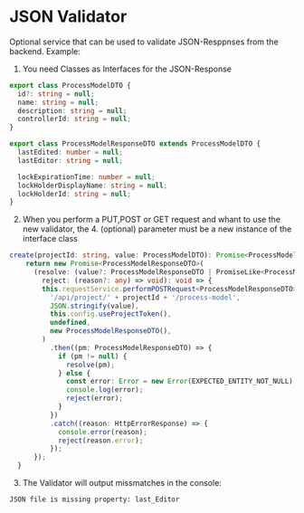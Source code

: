 # JSON Validator

Optional service that can be used to validate JSON-Resppnses from the backend. Example:

1. You need Classes as Interfaces for the JSON-Response

```typescript
export class ProcessModelDTO {
  id?: string = null;
  name: string = null;
  description: string = null;
  controllerId: string = null;
}

export class ProcessModelResponseDTO extends ProcessModelDTO {
  lastEdited: number = null;
  lastEditor: string = null;

  lockExpirationTime: number = null;
  lockHolderDisplayName: string = null;
  lockHolderId: string = null;
}
```

2. When you perform a PUT,POST or GET request and whant to use the new validator, the 4. (optional) parameter must be a new instance of the interface class

```typescript
create(projectId: string, value: ProcessModelDTO): Promise<ProcessModelResponseDTO> {
    return new Promise<ProcessModelResponseDTO>(
      (resolve: (value?: ProcessModelResponseDTO | PromiseLike<ProcessModelResponseDTO>) => void,
        reject: (reason?: any) => void): void => {
        this.requestService.performPOSTRequest<ProcessModelResponseDTO>(
          '/api/project/' + projectId + '/process-model',
          JSON.stringify(value),
          this.config.useProjectToken(),
          undefined,
          new ProcessModelResponseDTO(),
        )
          .then((pm: ProcessModelResponseDTO) => {
            if (pm != null) {
              resolve(pm);
            } else {
              const error: Error = new Error(EXPECTED_ENTITY_NOT_NULL);
              console.log(error);
              reject(error);
            }
          })
          .catch((reason: HttpErrorResponse) => {
            console.error(reason);
            reject(reason.error);
          });
      });
  }
```

3. The Validator will output missmatches in the console:

```bash
JSON file is missing property: last_Editor
```
